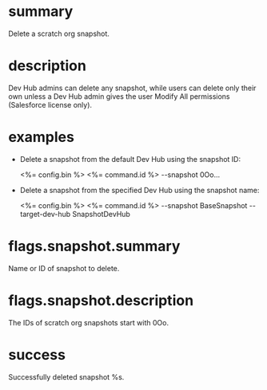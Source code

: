 # summary

Delete a scratch org snapshot.

# description

Dev Hub admins can delete any snapshot, while users can delete only their own unless a Dev Hub admin gives the user Modify All permissions (Salesforce license only).

# examples

- Delete a snapshot from the default Dev Hub using the snapshot ID:

  <%= config.bin %> <%= command.id %> --snapshot 0Oo...

- Delete a snapshot from the specified Dev Hub using the snapshot name:

  <%= config.bin %> <%= command.id %> --snapshot BaseSnapshot --target-dev-hub SnapshotDevHub

# flags.snapshot.summary

Name or ID of snapshot to delete.

# flags.snapshot.description

The IDs of scratch org snapshots start with 0Oo.

# success

Successfully deleted snapshot %s.
